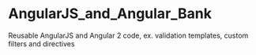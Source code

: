 # AngularJS_and_Angular_Bank
Reusable AngularJS and Angular 2 code,  ex. validation templates, custom filters and directives
